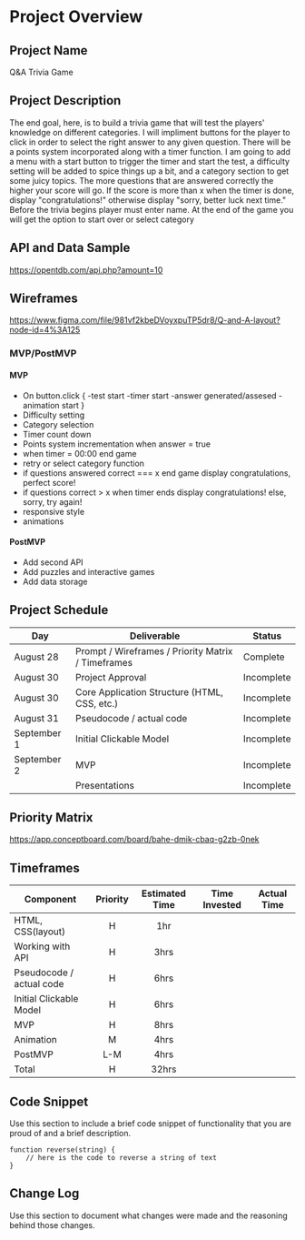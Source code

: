 # Project Overview

## Project Name

Q&A Trivia Game

## Project Description

The end goal, here, is to build a trivia game that will test the players' knowledge on different categories. I will impliment buttons for the player to click in order to select the right answer to any given question. There will be a points system incorporated along with a timer function. I am going to add a menu with a start button to trigger the timer and start the test, a difficulty setting will be added to spice things up a bit, and a category section to get some juicy topics. The more questions that are answered correctly the higher your score will go. If the score is more than x when the timer is done, display "congratulations!" otherwise display "sorry, better luck next time." Before the trivia begins player must enter name. At the end of the game you will get the option to start over or select category

## API and Data Sample

https://opentdb.com/api.php?amount=10

## Wireframes

https://www.figma.com/file/981vf2kbeDVoyxpuTP5dr8/Q-and-A-layout?node-id=4%3A125

### MVP/PostMVP


#### MVP 

- On button.click {
	-test start
	-timer start
	-answer generated/assesed
	-animation start
}
- Difficulty setting
- Category selection
- Timer count down
- Points system incrementation when answer = true 
- when timer = 00:00 end game
- retry or select category function
- if questions answered correct === x end game display congratulations, perfect score!
- if questions correct > x when timer ends display congratulations! else, sorry, try again!
- responsive style
- animations
 

#### PostMVP  

- Add second API
- Add puzzles and interactive games
- Add data storage

## Project Schedule

|  Day | Deliverable | Status
|---|---| ---|
|August 28| Prompt / Wireframes / Priority Matrix / Timeframes | Complete
|August 30| Project Approval | Incomplete
|August 30| Core Application Structure (HTML, CSS, etc.) | Incomplete
|August 31| Pseudocode / actual code | Incomplete
|September 1| Initial Clickable Model  | Incomplete
|September 2| MVP | Incomplete
|| Presentations | Incomplete

## Priority Matrix

https://app.conceptboard.com/board/bahe-dmik-cbaq-g2zb-0nek

## Timeframes

| Component | Priority | Estimated Time | Time Invested | Actual Time |
| --- | :---: |  :---: | :---: | :---: |
| HTML, CSS(layout) | H | 1hr |  |  |
| Working with API | H | 3hrs|  |  |
| Pseudocode / actual code | H | 6hrs|  |  |
| Initial Clickable Model | H | 6hrs |  |  |
| MVP | H | 8hrs |  |  |
| Animation | M | 4hrs |  |  |
| PostMVP | L-M | 4hrs |  |  |
| Total | H | 32hrs |  |  |


## Code Snippet

Use this section to include a brief code snippet of functionality that you are proud of and a brief description.  

```
function reverse(string) {
	// here is the code to reverse a string of text
}
```

## Change Log
 Use this section to document what changes were made and the reasoning behind those changes.  
